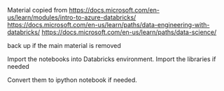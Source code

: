 Material copied from
https://docs.microsoft.com/en-us/learn/modules/intro-to-azure-databricks/
https://docs.microsoft.com/en-us/learn/paths/data-engineering-with-databricks/
https://docs.microsoft.com/en-us/learn/paths/data-science/

back up if the main material is removed

Import the notebooks into Databricks environment. Import the libraries if needed

Convert them to ipython notebook if needed.
